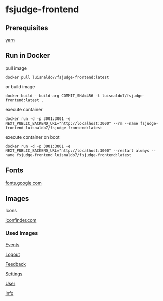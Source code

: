 # fsjudge-frontend

## Prerequisites

[yarn](https://yarnpkg.com/)

## Run in Docker

pull image

```
docker pull luisnaldo7/fsjudge-frontend:latest
```

or build image

```
docker build --build-arg COMMIT_SHA=456 -t luisnaldo7/fsjudge-frontend:latest .
```

execute container

```
docker run -d -p 3001:3001 -e NEXT_PUBLIC_BACKEND_URL="http://localhost:3000" --rm --name fsjudge-frontend luisnaldo7/fsjudge-frontend:latest
```

execute container on boot

```
docker run -d -p 3001:3001 -e NEXT_PUBLIC_BACKEND_URL="http://localhost:3000" --restart always --name fsjudge-frontend luisnaldo7/fsjudge-frontend:latest
```

## Fonts

[fonts.google.com](https://fonts.google.com/)

## Images

Icons

[iconfinder.com](https://www.iconfinder.com/)

### Used Images

[Events](https://www.iconfinder.com/icons/2316003/ball_courts_football_sports_icon)

[Logout](https://www.iconfinder.com/icons/3994382/access_close_exit_logout_sign_out_icon#svg)

[Feedback](https://www.iconfinder.com/icons/8673475/ic_fluent_person_feedback_filled_icon)

[Settings](https://www.iconfinder.com/icons/1564529/mechanism_options_settings_configuration_setting_icon#svg)

[User](https://www.iconfinder.com/icons/1564535/customer_user_userphoto_account_person_icon)

[Info](https://www.iconfinder.com/icons/9041227/info_circle_fill_icon)
